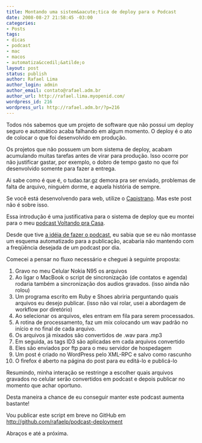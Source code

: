 ```yaml
---
title: Montando uma sistem&aacute;tica de deploy para o Podcast
date: 2008-08-27 21:58:45 -03:00
categories:
- Posts
tags:
- dicas
- podcast
- mac
- macos
- automatiza&ccedil;&atilde;o
layout: post
status: publish
author: Rafael Lima
author_login: admin
author_email: contato@rafael.adm.br
author_url: http://rafael.lima.myopenid.com/
wordpress_id: 216
wordpress_url: http://rafael.adm.br/?p=216
---
```


Todos n&oacute;s sabemos que um projeto de software que n&atilde;o possui um deploy seguro e autom&aacute;tico acaba falhando em algum momento. O deploy &eacute; o ato de colocar o que foi desenvolvido em produ&ccedil;&atilde;o.

Os projetos que n&atilde;o possuem um bom sistema de deploy, acabam acumulando muitas tarefas antes de virar para produ&ccedil;&atilde;o. Isso ocorre por n&atilde;o justificar gastar, por exemplo, o dobro de tempo gasto no que foi desenvolvido somente para fazer a entrega.

Ai sabe como &eacute; que &eacute;, o tudao.tar.gz demora pra ser enviado, problemas de falta de arquivo, ningu&eacute;m dorme, e aquela hist&oacute;ria de sempre.

Se voc&ecirc; est&aacute; desenvolvendo para web, utilize o <a href="http://capify.org">Capistrano</a>. Mas este post n&atilde;o &eacute; sobre isso.

Essa introdu&ccedil;&atilde;o &eacute; uma justificativa para o sistema de deploy que eu montei para o meu <a href="http://rafael.adm.br/voltandopracasa">podcast Voltando pra Casa</a>.

Desde que tive <a href="http://rafael.adm.br/p/a-ideia/">a id&eacute;ia de fazer o podcast</a>, eu sabia que se eu n&atilde;o montasse um esquema automatizado para a publica&ccedil;&atilde;o, acabaria n&atilde;o mantendo com a freq&uuml;&ecirc;ncia desejada de um podcast por dia.

Comecei a pensar no fluxo necess&aacute;rio e cheguei &agrave; seguinte proposta:
<ol>
	<li>Gravo no meu Celular Nokia N95 os arquivos</li>
	<li>Ao ligar o MacBook o script de sincroniza&ccedil;&atilde;o (de contatos e agenda) rodaria tamb&eacute;m a sincroniza&ccedil;&atilde;o dos audios gravados. (isso ainda n&atilde;o rolou)</li>
	<li>Um programa escrito em Ruby e Shoes abriria perguntando quais arquivos eu desejo publicar. (isso n&atilde;o vai rolar, usei a abordagem de workflow por diret&oacute;rio)</li>
	<li>Ao selecionar os arquivos, eles entram em fila para serem processados.</li>
	<li>A rotina de processamento, faz um mix colocando um wav padr&atilde;o no in&iacute;cio e no final de cada arquivo.</li>
	<li>Os arquivos j&aacute; mixados s&atilde;o convertidos de .wav para .mp3</li>
	<li>Em seguida, as tags ID3 s&atilde;o aplicadas em cada arquivos convertido</li>
	<li>Eles s&atilde;o enviados por ftp para o meu servidor de hospedagem</li>
	<li>Um post &eacute; criado no WordPress pelo XML-RPC e salvo como rascunho</li>
	<li>O firefox &eacute; aberto na p&aacute;gina do post para eu edit&aacute;-lo e public&aacute;-lo</li>
</ol>
Resumindo, minha intera&ccedil;&atilde;o se restringe a escolher quais arquivos gravados no celular ser&atilde;o convertidos em podcast e depois publicar no momento que achar oportuno.

Desta maneira a chance de eu conseguir manter este podcast aumenta bastante!

Vou publicar este script em breve no GitHub em <a href="http://github.com/rafaelp/podcast-deployment">http://github.com/rafaelp/podcast-deployment</a>

Abra&ccedil;os e at&eacute; a pr&oacute;xima.
